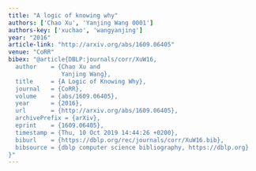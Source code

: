 ```yaml
---
title: "A logic of knowing why"
authors: ['Chao Xu', 'Yanjing Wang 0001']
authors-key: ['xuchao', 'wangyanjing']
year: "2016"
article-link: "http://arxiv.org/abs/1609.06405"
venue: "CoRR"
bibex: "@article{DBLP:journals/corr/XuW16,
  author    = {Chao Xu and
               Yanjing Wang},
  title     = {A Logic of Knowing Why},
  journal   = {CoRR},
  volume    = {abs/1609.06405},
  year      = {2016},
  url       = {http://arxiv.org/abs/1609.06405},
  archivePrefix = {arXiv},
  eprint    = {1609.06405},
  timestamp = {Thu, 10 Oct 2019 14:44:26 +0200},
  biburl    = {https://dblp.org/rec/journals/corr/XuW16.bib},
  bibsource = {dblp computer science bibliography, https://dblp.org}
}"
---
```

